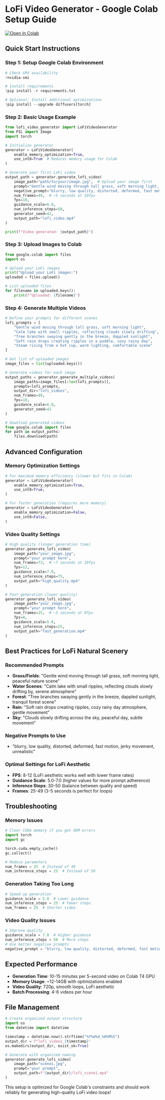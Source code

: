 # LoFi Video Generator - Google Colab Setup Guide

[![Open In Colab](https://colab.research.google.com/assets/colab-badge.svg)](https://colab.research.google.com/github/misterciput/vidgenai/blob/main/notebooks/colab_quickstart.ipynb)

## Quick Start Instructions

### Step 1: Setup Google Colab Environment

```python
# Check GPU availability
!nvidia-smi

# Install requirements
!pip install -r requirements.txt

# Optional: Install additional optimizations
!pip install --upgrade diffusers[torch]
```

### Step 2: Basic Usage Example

```python
from lofi_video_generator import LoFiVideoGenerator
from PIL import Image
import torch

# Initialize generator
generator = LoFiVideoGenerator(
    enable_memory_optimization=True,
    use_int8=True  # Reduces memory usage for Colab
)

# Generate your first LoFi video
output_path = generator.generate_lofi_video(
    image_path="path/to/your/image.jpg",  # Upload your image first
    prompt="Gentle wind moving through tall grass, soft morning light, peaceful nature scene",
    negative_prompt="blurry, low quality, distorted, deformed, fast motion",
    num_frames=49,  # ~5 seconds at 10fps
    fps=10,
    guidance_scale=6.0,
    num_inference_steps=50,
    generator_seed=42,
    output_path="lofi_video.mp4"
)

print(f"Video generated: {output_path}")
```

### Step 3: Upload Images to Colab

```python
from google.colab import files
import os

# Upload your LoFi images
print("Upload your LoFi images:")
uploaded = files.upload()

# List uploaded files
for filename in uploaded.keys():
    print(f"Uploaded: {filename}")
```

### Step 4: Generate Multiple Videos

```python
# Define your prompts for different scenes
lofi_prompts = [
    "Gentle wind moving through tall grass, soft morning light",
    "Calm lake with small ripples, reflecting clouds slowly drifting",
    "Tree branches swaying gently in the breeze, dappled sunlight",
    "Soft rain drops creating ripples in a puddle, cozy rainy day",
    "Steam rising from a hot cup, warm lighting, comfortable scene"
]

# Get list of uploaded images
image_files = list(uploaded.keys())

# Generate videos for each image
output_paths = generator.generate_multiple_videos(
    image_paths=image_files[:len(lofi_prompts)],
    prompts=lofi_prompts,
    output_dir="lofi_videos",
    num_frames=49,
    fps=10,
    guidance_scale=6.0,
    generator_seed=42
)

# Download generated videos
from google.colab import files
for path in output_paths:
    files.download(path)
```

## Advanced Configuration

### Memory Optimization Settings

```python
# For maximum memory efficiency (slower but fits in Colab)
generator = LoFiVideoGenerator(
    enable_memory_optimization=True,
    use_int8=True,
)

# For faster generation (requires more memory)
generator = LoFiVideoGenerator(
    enable_memory_optimization=False,
    use_int8=False,
)
```

### Video Quality Settings

```python
# High quality (longer generation time)
generator.generate_lofi_video(
    image_path="your_image.jpg",
    prompt="your prompt here",
    num_frames=73,  # ~7 seconds at 10fps
    fps=12,
    guidance_scale=7.0,
    num_inference_steps=75,
    output_path="high_quality.mp4"
)

# Fast generation (lower quality)
generator.generate_lofi_video(
    image_path="your_image.jpg",
    prompt="your prompt here",
    num_frames=25,  # ~3 seconds at 8fps
    fps=8,
    guidance_scale=5.0,
    num_inference_steps=25,
    output_path="fast_generation.mp4"
)
```

## Best Practices for LoFi Natural Scenery

### Recommended Prompts

- **Grass/Fields**: "Gentle wind moving through tall grass, soft morning light, peaceful nature scene"
- **Water Scenes**: "Calm lake with small ripples, reflecting clouds slowly drifting by, serene atmosphere"
- **Forest**: "Tree branches swaying gently in the breeze, dappled sunlight, tranquil forest scene"
- **Rain**: "Soft rain drops creating ripples, cozy rainy day atmosphere, gentle movement"
- **Sky**: "Clouds slowly drifting across the sky, peaceful day, subtle movement"

### Negative Prompts to Use

- "blurry, low quality, distorted, deformed, fast motion, jerky movement, unrealistic"

### Optimal Settings for LoFi Aesthetic

- **FPS**: 8-12 (LoFi aesthetic works well with lower frame rates)
- **Guidance Scale**: 5.0-7.0 (higher values for more prompt adherence)
- **Inference Steps**: 30-50 (balance between quality and speed)
- **Frames**: 25-49 (3-5 seconds is perfect for loops)

## Troubleshooting

### Memory Issues

```python
# Clear CUDA memory if you get OOM errors
import torch
import gc

torch.cuda.empty_cache()
gc.collect()

# Reduce parameters
num_frames = 25  # Instead of 49
num_inference_steps = 25  # Instead of 50
```

### Generation Taking Too Long

```python
# Speed up generation
guidance_scale = 5.0  # Lower guidance
num_inference_steps = 25  # Fewer steps
num_frames = 25  # Shorter video
```

### Video Quality Issues

```python
# Improve quality
guidance_scale = 7.0  # Higher guidance
num_inference_steps = 50  # More steps
# Use better negative prompts
negative_prompt = "blurry, low quality, distorted, deformed, fast motion, jerky movement"
```

## Expected Performance

- **Generation Time**: 10-15 minutes per 5-second video on Colab T4 GPU
- **Memory Usage**: ~12-14GB with optimizations enabled
- **Video Quality**: 720p, smooth loops, LoFi aesthetic
- **Batch Processing**: 4-6 videos per hour

## File Management

```python
# Create organized output structure
import os
from datetime import datetime

timestamp = datetime.now().strftime("%Y%m%d_%H%M%S")
output_dir = f"lofi_videos_{timestamp}"
os.makedirs(output_dir, exist_ok=True)

# Generate with organized naming
generator.generate_lofi_video(
    image_path="scene1.jpg",
    prompt="your prompt",
    output_path=f"{output_dir}/lofi_scene1.mp4"
)
```

This setup is optimized for Google Colab's constraints and should work reliably for generating high-quality LoFi video loops!